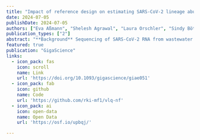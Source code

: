 ```yaml
---
title: "Impact of reference design on estimating SARS-CoV-2 lineage abundances from wastewater sequencing data"
date: 2024-07-05
publishDate: 2024-07-05
authors: ["Eva Aßmann", "Shelesh Agrawal", "Laura Orschler", "Sindy Böttcher", "Susanne Lackner", "**Martin Hölzer**"]
publication_types: ["2"]
abstract: "**Background** Sequencing of SARS-CoV-2 RNA from wastewater samples has emerged as a valuable tool for detecting the presence and relative abundances of SARS-CoV-2 variants in a community. By analyzing the viral genetic material present in wastewater, public health officials can gain early insights into the spread of the virus and inform timely intervention measures. The construction of reference datasets from known SARS-CoV-2 lineages and their mutation profies has become state-of-the-art for assigning viral lineages and their relative abundances from wastewater sequencing data. However, the selection of reference sequences or mutations directly affects the predictive power. **Results** Here, we show the impact of a mutation- and sequence-based reference reconstruction for SARS-CoV-2 abundance estimation. We benchmark three data sets: 1) synthetic “spike-in” mixtures, 2) German samples from early 2021, mainly comprising Alpha, and 3) samples obtained from wastewater at an international airport in Germany from the end of 2021, including 1rst signals of Omicron. The two approaches differ in sub-lineage detection, with the marker-mutation-based method, in particular, being challenged by the increasing number of mutations and lineages. However, the estimations of both approaches depend on selecting representative references and optimized parameter settings. By performing parameter escalation experiments, we demonstrate the effects of reference size and alternative allele frequency cutoffs for abundance estimation. We show how different parameter settings can lead to different results for our test data sets, and illustrate the effects of virus lineage composition of wastewater samples and references. **Conclusions** Here, we compare a mutation- and sequence-based reference construction and assignment for SARS-CoV-2 abundance estimation from wastewater samples. Our study highlights current computational challenges, focusing on the general reference design, which significantly and directly impacts abundance allocations. We illustrate advantages and disadvantages that may be relevant for further developments in the wastewater community and in the context of higher standardization."
featured: true
publication: "GigaScience"
links:
  - icon_pack: fas
    icon: scroll
    name: Link
    url: 'https://doi.org/10.1093/gigascience/giae051'
  - icon_pack: fab
    icon: github
    name: Code 
    url: 'https://github.com/rki-mf1/vlq-nf'
  - icon_pack: ai
    icon: open-data
    name: Open Data
    url: 'https://osf.io/upbqj/'

---
```


